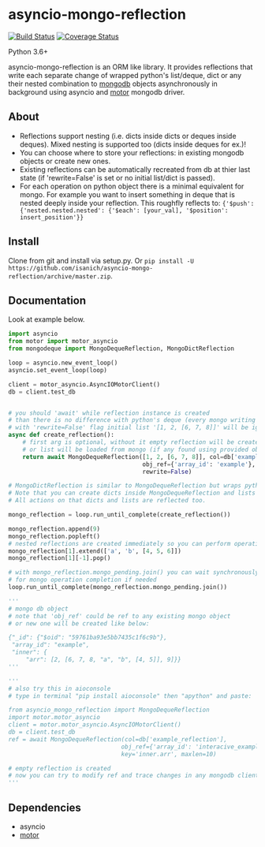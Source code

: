 # asyncio-mongo-reflection
[![Build Status](https://travis-ci.org/iissme/asyncio-mongo-reflection.svg?branch=master)](https://travis-ci.org/isanich/asyncio-mongo-reflection)
[![Coverage Status](https://coveralls.io/repos/github/iissme/asyncio-mongo-reflection/badge.svg?branch=master)](https://coveralls.io/github/isanich/asyncio-mongo-reflection?branch=master)

Python 3.6+

asyncio-mongo-reflection is an ORM like library. It provides reflections that write each separate change of wrapped python's list/deque, dict or any their nested combination to [mongodb][mongodb_link] objects asynchronously in background using asyncio and [motor][motor_link] mongodb driver.


## About
* Reflections support nesting (i.e. dicts inside dicts or deques inside deques). Mixed nesting is supported too (dicts inside deques for ex.)!
* You can choose where to store your reflections: in existing mongodb objects or create new ones.
* Existing reflections can be automatically recreated from db at thier last state (if 'rewrite=False' is set or no initial list/dict is passed).
* For each operation on python object there is a minimal equivalent for mongo. For example you want to insert something in deque that is nested deeply inside your reflection. This roughfly reflects to:
 `{'$push': {'nested.nested.nested': {'$each': [your_val], '$position': insert_position'}}`

## Install
Clone from git and install via setup.py.
Or `pip install -U https://github.com/isanich/asyncio-mongo-reflection/archive/master.zip`.


## Documentation
Look at example below.

```python
import asyncio
from motor import motor_asyncio
from mongodeque import MongoDequeReflection, MongoDictReflection

loop = asyncio.new_event_loop()
asyncio.set_event_loop(loop)

client = motor_asyncio.AsyncIOMotorClient()
db = client.test_db


# you should 'await' while reflection instance is created
# than there is no difference with python's deque (every mongo writing op will be done in background)
# with 'rewrite=False' flag initial list '[1, 2, [6, 7, 8]]' will be ignored next time (data will be loaded from db).
async def create_reflection():
    # first arg is optional, without it empty reflection will be created
    # or list will be loaded from mongo (if any found using provided obj_ref/key)
    return await MongoDequeReflection([1, 2, [6, 7, 8]], col=db['example_reflection'],
                                      obj_ref={'array_id': 'example'}, key='inner.arr',
                                      rewrite=False)

# MongoDictReflection is similar to MongoDequeReflection but wraps python's dict.
# Note that you can create dicts inside MongoDequeReflection and lists inside MongoDictReflection
# All actions on that dicts and lists are reflected too.

mongo_reflection = loop.run_until_complete(create_reflection())

mongo_reflection.append(9)
mongo_reflection.popleft()
# nested reflections are created immediately so you can perform operations on them
mongo_reflection[1].extend(['a', 'b', [4, 5, 6]])
mongo_reflection[1][-1].pop()

# with mongo_reflection.mongo_pending.join() you can wait synchronously
# for mongo operation completion if needed
loop.run_until_complete(mongo_reflection.mongo_pending.join())

'''
# mongo db object
# note that 'obj_ref' could be ref to any existing mongo object
# or new one will be created like below:

{"_id": {"$oid": "59761ba93e5bb7435c1f6c9b"},
 "array_id": "example",
 "inner": {
     "arr": [2, [6, 7, 8, "a", "b", [4, 5]], 9]}}
'''

'''
# also try this in aioconsole
# type in terminal "pip install aioconsole" then "apython" and paste:

from asyncio_mongo_reflection import MongoDequeReflection
import motor.motor_asyncio
client = motor.motor_asyncio.AsyncIOMotorClient()
db = client.test_db
ref = await MongoDequeReflection(col=db['example_reflection'],
                                obj_ref={'array_id': 'interacive_example'},
                                key='inner.arr', maxlen=10)

# empty reflection is created
# now you can try to modify ref and trace changes in any mongodb client
'''
```

## Dependencies
* asyncio
* [motor][motor_link]

[mongodb_link]: https://www.mongodb.com/
[motor_link]: https://github.com/mongodb/motor

